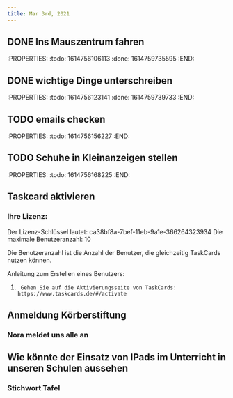 ```yaml
---
title: Mar 3rd, 2021
---
```


## DONE Ins Mauszentrum fahren
:PROPERTIES:
:todo: 1614756106113
:done: 1614759735595
:END:
## DONE  wichtige Dinge unterschreiben
:PROPERTIES:
:todo: 1614756123141
:done: 1614759739733
:END:
## TODO emails checken
:PROPERTIES:
:todo: 1614756156227
:END:
## TODO Schuhe in Kleinanzeigen stellen
:PROPERTIES:
:todo: 1614756168225
:END:
## Taskcard aktivieren
### Ihre Lizenz:

Der Lizenz-Schlüssel lautet: ca38bf8a-7bef-11eb-9a1e-366264323934
Die maximale Benutzeranzahl: 10

Die Benutzeranzahl ist die Anzahl der Benutzer, die gleichzeitig TaskCards nutzen können.


Anleitung zum Erstellen eines Benutzers:

1.      Gehen Sie auf die Aktivierungsseite von TaskCards: https://www.taskcards.de/#/activate
## Anmeldung Körberstiftung
### Nora meldet uns alle an
## Wie könnte der Einsatz von IPads im Unterricht in unseren Schulen aussehen
### Stichwort Tafel
##
##
